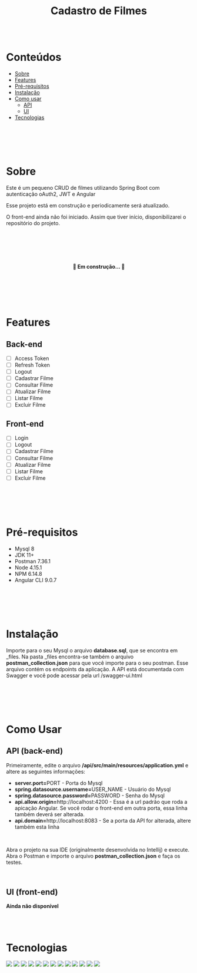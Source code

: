 <h1 align="center">Cadastro de Filmes</h1>

</br></br>

Conteúdos
=================
<!--ts-->
   * [Sobre](#sobre)
   * [Features](#features)
   * [Pré-requisitos](#pre-requisitos)
   * [Instalação](#instalacao)     
   * [Como usar](#como-usar)  
       * [API](#api)     
       * [UI](#ui) 
   * [Tecnologias](#tecnologias)  
<!--te-->

</br></br></br></br>

<div id="sobre"></div>

# Sobre
<div>
<p align="left">Este é um pequeno CRUD de filmes utilizando Spring Boot com autenticação oAuth2, JWT e Angular</p>
<p align="left">Esse projeto está em construção e periodicamente será atualizado.</p>
<p align="left">O front-end ainda não foi iniciado. Assim que tiver início, disponibilizarei o repositório do projeto.</p>
</div>

</br></br></br></br>

<h4 align="center"> 
🚧  Em construção...  🚧
</h4>

</br></br></br></br>


<div id="features"></div>

# Features

## Back-end
- [ ] Access Token
- [ ] Refresh Token
- [ ] Logout
- [ ] Cadastrar Filme
- [ ] Consultar Filme
- [ ] Atualizar Filme
- [ ] Listar Filme
- [ ] Excluir Filme

## Front-end
- [ ] Login
- [ ] Logout
- [ ] Cadastrar Filme
- [ ] Consultar Filme
- [ ] Atualizar Filme
- [ ] Listar Filme
- [ ] Excluir Filme

</br></br></br></br>


<div id="pre-requisitos"></div>

# Pré-requisitos
<p align="left">
  <ul>
    <li>Mysql 8</li>
    <li>JDK 11+</li>
    <li>Postman 7.36.1</li>
    <li>Node 4.15.1</li>
    <li>NPM 6.14.8</li>
    <li>Angular CLI 9.0.7</li>
    </ul>
  </p>


</br></br></br></br>

<div id="instalacao"></div>

# Instalação
<div>
<p align="left">Importe para o seu Mysql o arquivo <b>database.sql</b>, que se encontra em _files. Na pasta _files encontra-se também o arquivo <b>postman_collection.json</b> para que você importe para o seu postman. Esse arquivo contém os endpoints da aplicação. A API está documentada com Swagger e você pode acessar pela url /swagger-ui.html</p>
</div>

</br></br></br></br>

<div id="como-usar"></div>

# Como Usar

<div id="api"></div>

## API (back-end)
<div>
<p align="left">Primeiramente, edite o arquivo <b>/api/src/main/resources/application.yml</b> e altere as seguintes informações:</p>  
  <ul>
  <li><b>server.port=</b>PORT - Porta do Mysql</li>
  <li><b>spring.datasource.username=</b>USER_NAME - Usuário do Mysql</li>
  <li><b>spring.datasource.password=</b>PASSWORD - Senha do Mysql</li>
  <li><b>api.allow.origin=</b>http://localhost:4200 - Essa é a url padrão que roda a apicação Angular. Se você rodar o front-end em outra porta, essa linha também deverá ser alterada.</li>
  <li><b>api.domain=</b>http://localhost:8083 - Se a porta da API for alterada, altere também esta linha</li>
  </ul>  
 </br>
 <p align="left">Abra o projeto na sua IDE (originalmente desenvolvida no Intellij) e execute. Abra o Postman e importe o arquivo <b>postman_collection.json</b> e faça os testes.</p>  
</div>

</br>


<div id="ui"></div>
  
## UI (front-end)
<div>
<p align="left"><b>Ainda não disponível</b></p>  
<div>

</div>

</br></br>

<div id="tecnologias"><div>

# Tecnologias 
<div>
<img src="https://img.shields.io/static/v1?label=Java&message=12&color=green"/>
<img src="https://img.shields.io/static/v1?label=spring-boot&message=2.4.1&color=green"/>
<img src="https://img.shields.io/static/v1?label=oauth&message=2.2.6&color=green"/>
<img src="https://img.shields.io/static/v1?label=jwt&message=1.1.0&color=green"/>
<img src="https://img.shields.io/static/v1?label=mysql&message=8&color=green"/>
<img src="https://img.shields.io/static/v1?label=swagger&message=2.6.0&color=green"/>
<img src="https://img.shields.io/static/v1?label=angular&message=9&color=green"/>
  
<img src="https://img.shields.io/static/v1?label=angular-jwt&message=4.0.3&color=green"/>
<img src="https://img.shields.io/static/v1?label=ng2-toasty&message=4.0.3&color=green"/>
<img src="https://img.shields.io/static/v1?label=rxjs&message=6.5.4&color=green"/>
<img src="https://img.shields.io/static/v1?label=rxjs-compat&message=6.6.3&color=green"/>
<img src="https://img.shields.io/static/v1?label=bootstrap&message=4.5.3&color=green"/>

<img src="https://img.shields.io/static/v1?label=metronic&message=7.0.8&color=green"/>
 
</div>


